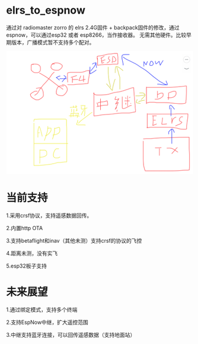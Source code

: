 # elrs_to_espnow

通过对 radiomaster zorro 的 elrs 2.4G固件 + backpack固件的修改，通过espnow，可以通过esp32 或者 esp8266，当作接收器。
无需其他硬件。比较早期版本，广播模式暂不支持多个配对。

![图片](https://github.com/icesun963/elrs_to_espnow/blob/main/%E6%88%AA%E5%B1%8F2022-04-13%20%E4%B8%8B%E5%8D%8812.08.04.png?raw=true)


# 当前支持

1.采用crsf协议，支持遥感数据回传。

2.内置http OTA

3.支持betaflight和inav（其他未测）支持crsf的协议的飞控

4.距离未测，没有实飞

5.esp32板子支持

# 未来展望

1.通过绑定模式，支持多个终端

2.支持EspNow中继，扩大遥控范围

3.中继支持蓝牙连接，可以回传遥感数据（支持地面站）

